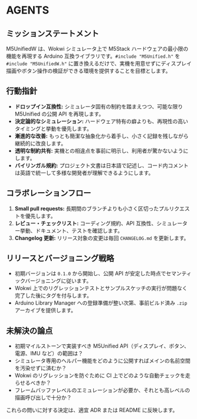 # AGENTS

## ミッションステートメント
M5UnifiedW は、Wokwi シミュレータ上で M5Stack ハードウェアの最小限の機能を再現する Arduino 互換ライブラリです。`#include "M5Unified.h"` を `#include "M5UnifiedW.h"` に置き換えるだけで、実機を用意せずにディスプレイ描画やボタン操作の検証ができる環境を提供することを目標とします。

## 行動指針
- **ドロップイン互換性:** シミュレータ固有の制約を踏まえつつ、可能な限り M5Unified の公開 API を再現します。
- **決定論的なシミュレーション:** ハードウェア特有の癖よりも、再現性の高いタイミングと挙動を優先します。
- **漸進的な改善:** もっとも簡潔な抽象化から着手し、小さく記録を残しながら継続的に改良します。
- **透明な制約共有:** 実機との相違点を事前に明示し、利用者が驚かないようにします。
- **バイリンガル規約:** プロジェクト文書は日本語で記述し、コード内コメントは英語で統一して多様な開発者が理解できるようにします。

## コラボレーションフロー
1. **Small pull requests:** 長期間のブランチよりも小さく区切ったプルリクエストを優先します。
2. **レビュー・チェックリスト:** コーディング規約、API 互換性、シミュレーター挙動、ドキュメント、テストを確認します。
3. **Changelog 更新:** リリース対象の変更は毎回 `CHANGELOG.md` を更新します。

## リリースとバージョニング戦略
- 初期バージョンは `0.1.0` から開始し、公開 API が安定した時点でセマンティックバージョニングに従います。
- Wokwi 上でのリグレッションテストとサンプルスケッチの実行が問題なく完了した後にタグを付与します。
- Arduino Library Manager への登録準備が整い次第、事前ビルド済み `.zip` アーカイブを提供します。

## 未解決の論点
- 初期マイルストーンで実装すべき M5Unified API（ディスプレイ、ボタン、電源、IMU など）の範囲は？
- シミュレータ専用のヘルパー機能をどのように公開すればメインの名前空間を汚染せずに済むか？
- Wokwi のリグレッションを防ぐために CI 上でどのような自動チェックを走らせるべきか？
- フレームバッファレベルのエミュレーションが必要か、それとも高レベルの描画呼び出しで十分か？

これらの問いに対する決定は、適宜 ADR または README に反映します。

